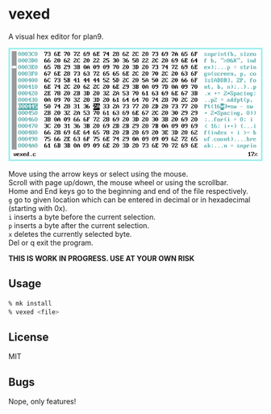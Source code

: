 # vexed
A visual hex editor for plan9.

![vexed](vexed.png)

Move using the arrow keys or select using the mouse.  
Scroll with page up/down, the mouse wheel or using the scrollbar.  
Home and End keys go to the beginning and end of the file respectively.  
`g` go to given location which can be entered in decimal or in hexadecimal (starting with 0x).  
`i` inserts a byte before the current selection.  
`p` inserts a byte after the current selection.  
`x` deletes the currently selected byte.  
Del or q exit the program.  

**THIS IS WORK IN PROGRESS. USE AT YOUR OWN RISK**

## Usage 
```sh
% mk install
% vexed <file>
```

## License
MIT

## Bugs
Nope, only features!


